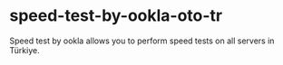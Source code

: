 # speed-test-by-ookla-oto-tr
Speed ​​test by ookla allows you to perform speed tests on all servers in Türkiye.
